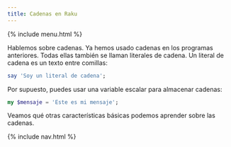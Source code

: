 ```yaml
---
title: Cadenas en Raku
---
```


{% include menu.html %}

Hablemos sobre cadenas. Ya hemos usado cadenas en los programas anteriores. Todas ellas también se llaman literales de cadena. Un literal de cadena es un texto entre comillas:

```raku
say 'Soy un literal de cadena';
```

Por supuesto, puedes usar una variable escalar para almacenar cadenas:

```raku
my $mensaje = 'Este es mi mensaje';
```

Veamos qué otras características básicas podemos aprender sobre las cadenas.

{% include nav.html %}
